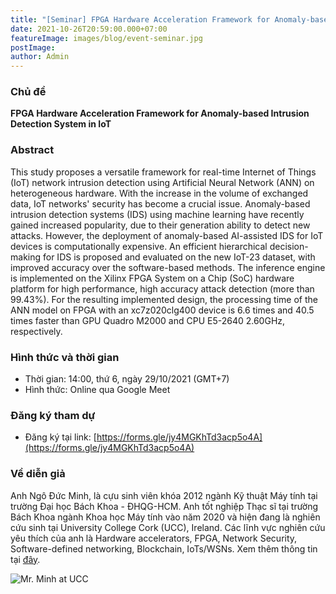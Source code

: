 ```yaml
---
title: "[Seminar] FPGA Hardware Acceleration Framework for Anomaly-based Intrusion Detection System in IoT [VI]"
date: 2021-10-26T20:59:00.000+07:00
featureImage: images/blog/event-seminar.jpg
postImage: 
author: Admin
---
```


### Chủ đề
**FPGA Hardware Acceleration Framework for Anomaly-based Intrusion Detection System in IoT**

### Abstract

This study proposes a versatile framework for real-time Internet of Things (IoT) network intrusion detection using Artificial Neural Network (ANN) on heterogeneous hardware. With the increase in the volume of exchanged data, IoT networks' security has become a crucial issue. Anomaly-based intrusion detection systems (IDS) using machine learning have recently gained increased popularity, due to their generation ability to detect new attacks. However, the deployment of anomaly-based AI-assisted IDS for IoT devices is computationally expensive. An efficient hierarchical decision-making for IDS is proposed and evaluated on the new IoT-23 dataset, with improved accuracy over the software-based methods. The inference engine is implemented on the Xilinx FPGA System on a Chip (SoC) hardware platform for high performance, high accuracy attack detection (more than 99.43\%). For the resulting implemented design, the processing time of the ANN model on FPGA with an xc7z020clg400 device is 6.6 times and 40.5 times faster than GPU Quadro M2000 and CPU E5-2640 2.60GHz, respectively.

### Hình thức và thời gian

+ Thời gian: 14:00, thứ 6, ngày 29/10/2021 (GMT+7)
+ Hình thức: Online qua Google Meet

### Đăng ký tham dự

+ Đăng ký tại link: [https://forms.gle/jy4MGKhTd3acp5o4A](https://forms.gle/jy4MGKhTd3acp5o4A)

### Về diễn giả

Anh Ngô Đức Minh, là cựu sinh viên khóa 2012 ngành Kỹ thuật Máy tính tại trường Đại học Bách Khoa - ĐHQG-HCM. Anh tốt nghiệp Thạc sĩ tại trường Bách Khoa ngành Khoa học Máy tính vào năm 2020 và hiện đang là nghiên cứu sinh tại University College Cork (UCC), Ireland. Các lĩnh vực nghiên cứu yêu thích của anh là Hardware accelerators, FPGA, Network Security, Software-defined networking, Blockchain, IoTs/WSNs. Xem thêm thông tin tại [đây](https://www.insight-centre.org/our-team/duc-minh-ngo/).

![Mr. Minh at UCC](https://lh3.googleusercontent.com/pw/AM-JKLVoWWHHR0DE9yEvm0JEAdxmT3Fz8tQDFBkP_O0Ni2YlHCcm-UDjqxH8jNu6k23wLlgG_XBmNx7q4NltLHQK2R3OSNn7ixnxRxVCkh9nMI2nozxDCZOmqfgDZk8PJDWNW-MgLGC9MZuDkGehQalL0b1A=w747-h994-no?authuser=0)  


